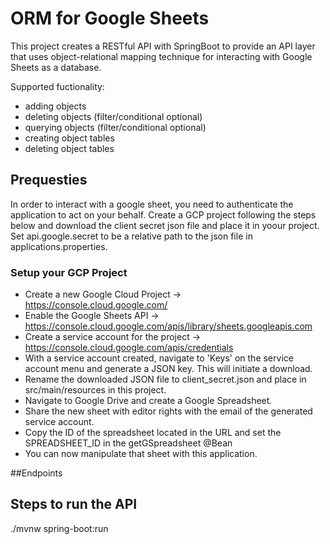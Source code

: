 # ORM for Google Sheets
This project creates a RESTful API with SpringBoot to provide an API layer that uses object-relational mapping technique for interacting with Google Sheets as a database.

Supported fuctionality:
- adding objects
- deleting objects (filter/conditional optional)
- querying objects (filter/conditional optional)
- creating object tables
- deleting object tables

## Prequesties
In order to interact with a google sheet, you need to authenticate the application to act on your behalf. Create a GCP project following the steps below and download the client secret json file and place it in yoour project. Set api.google.secret to be a relative path to the json file in applications.properties.

### Setup your GCP Project
- Create a new Google Cloud Project -> https://console.cloud.google.com/
- Enable the Google Sheets API -> https://console.cloud.google.com/apis/library/sheets.googleapis.com
- Create a service account for the project -> https://console.cloud.google.com/apis/credentials
- With a service account created, navigate to 'Keys' on the service account menu and generate a JSON key. This will initiate a download.
- Rename the downloaded JSON file to client_secret.json and place in src/main/resources in this project.
- Navigate to Google Drive and create a Google Spreadsheet. 
- Share the new sheet with editor rights with the email of the generated service account. 
- Copy the ID of the spreadsheet located in the URL and set the SPREADSHEET_ID in the getGSpreadsheet @Bean
- You can now manipulate that sheet with this application.

##Endpoints

## Steps to run the API
./mvnw spring-boot:run

